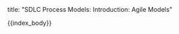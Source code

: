 <frontmatter>
title: "SDLC Process Models: Introduction: Agile Models"
</frontmatter>

{{index_body}}
